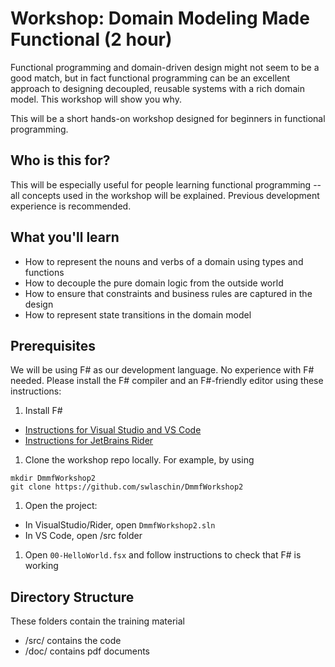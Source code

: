 # Workshop: Domain Modeling Made Functional (2 hour)

Functional programming and domain-driven design might not seem to be a good match,
but in fact functional programming can be an excellent approach to designing decoupled,
reusable systems with a rich domain model. This workshop will show you why.

This will be a short hands-on workshop designed for beginners in functional programming.


## Who is this for?

This will be especially useful for people learning functional programming -- all concepts used in the workshop will be explained. Previous development experience is recommended.

## What you'll learn

* How to represent the nouns and verbs of a domain using types and functions
* How to decouple the pure domain logic from the outside world
* How to ensure that constraints and business rules are captured in the design
* How to represent state transitions in the domain model


## Prerequisites

We will be using F# as our development language. No experience with F# needed.
Please install the F# compiler and an F#-friendly editor using these instructions:

1. Install F#
  * [Instructions for Visual Studio and VS Code](https://docs.microsoft.com/en-us/dotnet/fsharp/get-started/install-fsharp)
  * [Instructions for JetBrains Rider](https://www.jetbrains.com/help/rider/F_Sharp.html)
1. Clone the workshop repo locally. For example, by using
```
mkdir DmmfWorkshop2 
git clone https://github.com/swlaschin/DmmfWorkshop2 
```
1. Open the project:
  * In VisualStudio/Rider, open `DmmfWorkshop2.sln`
  * In VS Code, open /src folder
1. Open `00-HelloWorld.fsx` and follow instructions to check that F# is working


## Directory Structure

These folders contain the training material

* /src/ contains the code
* /doc/ contains pdf documents


